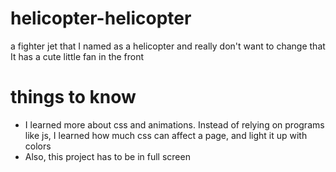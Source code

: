 # helicopter-helicopter
a fighter jet that I named as a helicopter and really don't want to change that
It has a cute little fan in the front

# things to know
* I learned more about css and animations. Instead of relying on programs like js, I learned how much css can affect a page, and light it up with colors
* Also, this project has to be in full screen
